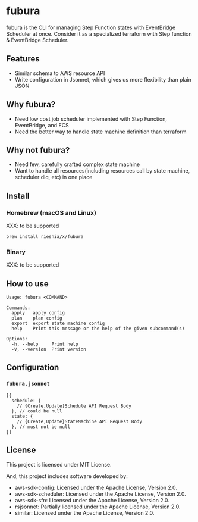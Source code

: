 # fubura

fubura is the CLI for managing Step Function states with EventBridge Scheduler at once.
Consider it as a specialized terraform with Step function & EventBridge Scheduler.

## Features

- Similar schema to AWS resource API
- Write configuration in Jsonnet, which gives us more flexibility than plain JSON

## Why fubura?

- Need low cost job scheduler implemented with Step Function, EventBridge, and ECS
- Need the better way to handle state machine definition than terraform

## Why not fubura?

- Need few, carefully crafted complex state machine
- Want to handle all resources(including resources call by state machine, scheduler dlq, etc) in one place

## Install

### Homebrew (macOS and Linux)

XXX: to be supported

```sh
brew install rieshia/x/fubura
```

### Binary

XXX: to be supported

## How to use

```
Usage: fubura <COMMAND>

Commands:
  apply   apply config
  plan    plan config
  export  export state machine config
  help    Print this message or the help of the given subcommand(s)

Options:
  -h, --help     Print help
  -V, --version  Print version
```

## Configuration

### `fubura.jsonnet`

```jsonnet
[{
  schedule: {
    // {Create,Update}Schedule API Request Body
  }, // could be null
  state: {
    // {Create,Update}StateMachine API Request Body
  }, // must not be null
}]
```

## License

This project is licensed under MIT License.

And, this project includes software developed by:
- aws-sdk-config: Licensed under the Apache License, Version 2.0.
- aws-sdk-scheduler: Licensed under the Apache License, Version 2.0.
- aws-sdk-sfn: Licensed under the Apache License, Version 2.0.
- rsjsonnet: Partially licensed under the Apache License, Version 2.0.
- similar: Licensed under the Apache License, Version 2.0.
